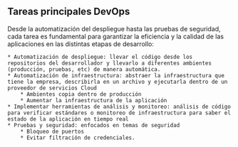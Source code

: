 <h2 align="left"> Tareas principales DevOps </h2>

<p align="left"> Desde la automatización del despliegue hasta las pruebas de seguridad, cada tarea es fundamental para garantizar la eficiencia y la calidad de las aplicaciones en las distintas etapas de desarrollo: 
    
    * Automatización de despliegue: llevar el código desde los repositorios del desarrollador y llevarlo a diferentes ambientes (producción, pruebas, etc) de manera automática.
    * Automatización de infraestructura: abstraer la infraestructura que tiene la empresa, describirla en un archivo y ejecutarla dentro de un proveedor de servicios Cloud
        * Ambientes copia dentro de producción
        * Aumentar la infraestructura de la aplicación
    * Implementar herramientas de análisis y monitoreo: análisis de código para verificar estándares o monitoreo de infraestructura para saber el estado de la aplicación en tiempo real
    * Pruebas y seguridad: enfocados en temas de seguridad
        * Bloqueo de puertos
        * Evitar filtración de credenciales. 
        
</p>